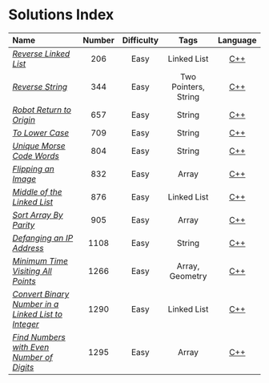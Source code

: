 # **Solutions Index**

Name               | Number  | Difficulty | Tags | Language
:---               |  :---:  |   :---:    |  :---:|:---:
*[Reverse Linked List](https://leetcode.com/problems/reverse-linked-list/)* | 206 | Easy | Linked List | [C++](https://github.com/lareenmelo/algorithms/blob/master/solutions/leetcode/206.cpp)|
*[Reverse String](https://leetcode.com/problems/reverse-string/)* | 344 | Easy | Two Pointers, String | [C++](https://github.com/lareenmelo/algorithms/blob/master/solutions/leetcode/344.cpp)
*[Robot Return to Origin](https://leetcode.com/problems/robot-return-to-origin/)* | 657 | Easy | String | [C++](https://github.com/lareenmelo/algorithms/blob/master/solutions/leetcode/657.cpp)
*[To Lower Case](https://leetcode.com/problems/to-lower-case/)* | 709 | Easy | String | [C++](https://github.com/lareenmelo/algorithms/blob/master/solutions/leetcode/709.cpp)
*[Unique Morse Code Words](https://leetcode.com/problems/unique-morse-code-words)* | 804 | Easy | String | [C++](https://github.com/lareenmelo/algorithms/blob/master/solutions/leetcode/804.cpp)
*[Flipping an Image](https://leetcode.com/problems/flipping-an-image)* | 832 | Easy | Array |[C++](https://github.com/lareenmelo/algorithms/blob/master/solutions/leetcode/832.cpp)
*[Middle of the Linked List](https://leetcode.com/problems/middle-of-the-linked-list/)* | 876 | Easy | Linked List | [C++](https://github.com/lareenmelo/algorithms/blob/master/solutions/leetcode/876.cpp)
*[Sort Array By Parity](https://leetcode.com/problems/sort-array-by-parity)* | 905 | Easy | Array |[C++](https://github.com/lareenmelo/algorithms/blob/master/solutions/leetcode/905.cpp)
*[Defanging an IP Address](https://leetcode.com/problems/defanging-an-ip-address)* | 1108 | Easy | String |[C++](https://github.com/lareenmelo/algorithms/blob/master/solutions/leetcode/1108.cpp)
*[Minimum Time Visiting All Points](https://leetcode.com/problems/minimum-time-visiting-all-points)* | 1266 | Easy | Array, Geometry | [C++](https://github.com/lareenmelo/algorithms/blob/master/solutions/leetcode/1266.cpp)
*[Convert Binary Number in a Linked List to Integer](https://leetcode.com/problems/convert-binary-number-in-a-linked-list-to-integer/)* | 1290 | Easy | Linked List | [C++](https://github.com/lareenmelo/algorithms/blob/master/solutions/leetcode/1290.cpp)
*[Find Numbers with Even Number of Digits](https://leetcode.com/problems/find-numbers-with-even-number-of-digits)* | 1295 | Easy | Array | [C++](https://github.com/lareenmelo/algorithms/blob/master/solutions/leetcode/1295.cpp)
